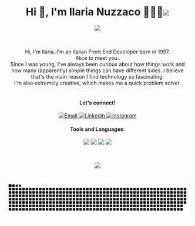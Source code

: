 
<h1 align="center"><b>Hi 👋, I'm Ilaria Nuzzaco 👩🏻‍💻</b><img src="https://media.giphy.com/media/hvRJCLFzcasrR4ia7z/giphy.gif" width="35"></h1>
<!--  -->
<p align="center">
  <a href="https://github.com/DenverCoder1/readme-typing-svg"><img src="https://readme-typing-svg.herokuapp.com?font=Time+New+Roman&color=cyan&size=25&center=true&vCenter=true&width=600&height=100&lines=Front-End+Developer,;Active+Learner,;Creative,;Problem+Solver;"></a>
</p>
</br>
	<p align="center">
Hi, I'm Ilaria. I'm an italian Front End Developer born in 1997.
</br>
Nice to meet you.
</br>
Since I was young, I've always been curious about how things work and how many (apparently) simple things can have different sides.
I believe that's the main reason I find technology so fascinating.
</br>
I'm also extremely creative, which makes me a quick problem solver.

</br>
</br>

<h4 align="center">Let's connect!</h4>
<p>
<div align="center">
  <a href="mailto:ilarianuzzaco@live.it" rel="nofollow">
  <img alt="Email" width="80px" src="https://img.shields.io/badge/Gmail-D14836?style=for-the-badge&logo=gmail&logoColor=white"
   style="max-width: 100%;">
  </a>
  <a href="https://www.linkedin.com/in/ilaria-nuzzaco-front-end-developer/" rel="nofollow">
  <img alt="Linkedin" width="100px" src="https://img.shields.io/badge/LinkedIn-0077B5?style=for-the-badge&logo=linkedin&logoColor=white"
   style="max-width: 100%;">
  </a>
  <a href="https://www.instagram.com/ilaria.nuzzaco/" rel="nofollow">
  <img alt="Instagram" width="110px" src="https://img.shields.io/badge/Instagram-E4405F?style=for-the-badge&logo=instagram&logoColor=white"
   style="max-width: 100%;">
  </a>

</div>

<h4 align="center">Tools and Languages:</h4>
<p>
<div align="center">
  <img src="https://img.shields.io/badge/HTML5-E34F26?style=for-the-badge&logo=html5&logoColor=white">
  <img src="https://img.shields.io/badge/CSS3-1572B6?style=for-the-badge&logo=css3&logoColor=white">
  <img src="https://img.shields.io/badge/JavaScript-F7DF1E?style=for-the-badge&logo=JavaScript&logoColor=white">
  <img src="https://img.shields.io/badge/React-20232A?style=for-the-badge&logo=react&logoColor=61DAFB">
  
</div>
</p>
</p>

</br>

<p align="center">
  <a href="http://ila1997.com/">
    <img width="50%" src="https://github-readme-stats.vercel.app/api/top-langs/?username=Ila1997&theme=radical&bg_color=282828&hide_border=true&include_all_commits=true&count_private=true&layout=compact">
  </a>
</p>

</br>

<!--- snake -->
<div align="center">
  <img  src="https://github.com/1999AZZAR/1999AZZAR/blob/main/resources/img/grid-snake.svg"
       alt="snake" /></a>
</div>

